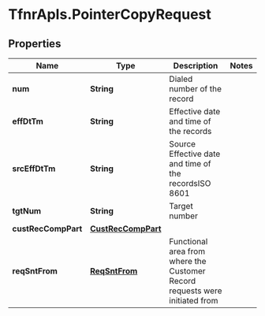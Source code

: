 # TfnrApIs.PointerCopyRequest

## Properties
Name | Type | Description | Notes
------------ | ------------- | ------------- | -------------
**num** | **String** | Dialed number of the record  | 
**effDtTm** | **String** | Effective date and time of the records | 
**srcEffDtTm** | **String** | Source Effective date and time of the recordsISO 8601 | 
**tgtNum** | **String** | Target number | 
**custRecCompPart** | [**CustRecCompPart**](CustRecCompPart.md) |  | 
**reqSntFrom** | [**ReqSntFrom**](ReqSntFrom.md) | Functional area from where the Customer Record requests were initiated from | 


